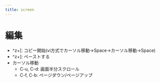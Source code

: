 ```yaml
---
title: screen
---
```

# 編集
- ^z+[: コピー開始(vi方式でカーソル移動→Space→カーソル移動→Space)
- ^z+]: ペーストする
- カーソル移動
    - C-u, C-d: 画面半分スクロール
    - C-f, C-b: ページダウン/ページアップ

